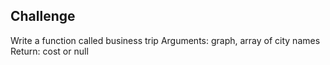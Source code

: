 ## Challenge
Write a function called business trip Arguments: graph, array of city names Return: cost or null